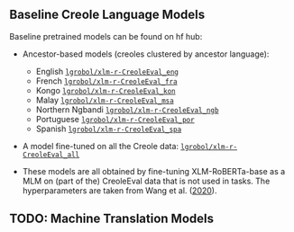 ## Baseline Creole Language Models

Baseline pretrained models can be found on hf hub:

- Ancestor-based models (creoles clustered by ancestor language):
  - English [`lgrobol/xlm-r-CreoleEval_eng`](https://huggingface.co/lgrobol/xlm-r-CreoleEval_eng)
  - French [`lgrobol/xlm-r-CreoleEval_fra`](https://huggingface.co/lgrobol/xlm-r-CreoleEval_fra)
  - Kongo [`lgrobol/xlm-r-CreoleEval_kon`](https://huggingface.co/lgrobol/xlm-r-CreoleEval_kon)
  - Malay [`lgrobol/xlm-r-CreoleEval_msa`](https://huggingface.co/lgrobol/xlm-r-CreoleEval_msa)
  - Northern Ngbandi [`lgrobol/xlm-r-CreoleEval_ngb`](https://huggingface.co/lgrobol/xlm-r-CreoleEval_ngb)
  - Portuguese [`lgrobol/xlm-r-CreoleEval_por`](https://huggingface.co/lgrobol/xlm-r-CreoleEval_por)
  - Spanish [`lgrobol/xlm-r-CreoleEval_spa`](https://huggingface.co/lgrobol/xlm-r-CreoleEval_spa)
- A model fine-tuned on all the Creole data:  [`lgrobol/xlm-r-CreoleEval_all`](https://huggingface.co/lgrobol/xlm-r-CreoleEval_all)

- These models are all obtained by fine-tuning XLM-RoBERTa-base as a MLM on (part of the) CreoleEval data that is not used in tasks. The hyperparameters are taken from Wang et al. ([2020](https://aclanthology.org/2020.findings-emnlp.240/)).

## TODO: Machine Translation Models

